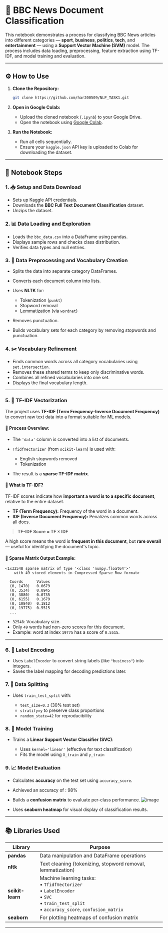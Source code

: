 # 📰 BBC News Document Classification

This notebook demonstrates a process for classifying BBC News articles into different categories — **sport**, **business**, **politics**, **tech**, and **entertainment** — using a **Support Vector Machine (SVM)** model. The process includes data loading, preprocessing, feature extraction using TF-IDF, and model training and evaluation.

---

## ⚙️ How to Use

1. **Clone the Repository:**

   ```bash
   git clone https://github.com/har200509/NLP_TASK1.git
   ```

2. **Open in Google Colab:**

   * Upload the cloned notebook (`.ipynb`) to your Google Drive.
   * Open the notebook using [Google Colab](https://colab.research.google.com/).

3. **Run the Notebook:**

   * Run all cells sequentially.
   * Ensure your `kaggle.json` API key is uploaded to Colab for downloading the dataset.

---

## 🧪 Notebook Steps

### 1. 📥 Setup and Data Download

* Sets up Kaggle API credentials.
* Downloads the **BBC Full Text Document Classification** dataset.
* Unzips the dataset.

### 2. 📊 Data Loading and Exploration

* Loads the `bbc_data.csv` into a DataFrame using pandas.
* Displays sample rows and checks class distribution.
* Verifies data types and null entries.

### 3. 🧹 Data Preprocessing and Vocabulary Creation

* Splits the data into separate category DataFrames.
* Converts each document column into lists.
* Uses **NLTK** for:

  * Tokenization (`punkt`)
  * Stopword removal
  * Lemmatization (via `wordnet`)
* Removes punctuation.
* Builds vocabulary sets for each category by removing stopwords and punctuation.

### 4. ✂️ Vocabulary Refinement

* Finds common words across all category vocabularies using `set.intersection`.
* Removes these shared terms to keep only discriminative words.
* Combines all refined vocabularies into one set.
* Displays the final vocabulary length.

---

### 5. 📌 TF-IDF Vectorization

The project uses **TF-IDF (Term Frequency–Inverse Document Frequency)** to convert raw text data into a format suitable for ML models.

#### 🔄 Process Overview:

* The `'data'` column is converted into a list of documents.
* `TfidfVectorizer` (from `scikit-learn`) is used with:

  * English stopwords removed
  * Tokenization
* The result is a **sparse TF-IDF matrix**.

#### 🧠 What is TF-IDF?

TF-IDF scores indicate how **important a word is to a specific document**, relative to the entire dataset.

* **TF (Term Frequency):** Frequency of the word in a document.
* **IDF (Inverse Document Frequency):** Penalizes common words across all docs.

> **TF-IDF Score = TF × IDF**

A high score means the word is **frequent in this document**, but **rare overall** — useful for identifying the document's topic.

#### 🧬 Sparse Matrix Output Example:

```
<1x32548 sparse matrix of type '<class 'numpy.float64'>'
    with 49 stored elements in Compressed Sparse Row format>

  Coords      Values
  (0, 1470)   0.0679
  (0, 3534)   0.0945
  (0, 3880)   0.0735
  (0, 6155)   0.1679
  (0, 10840)  0.1812
  (0, 19775)  0.5515
  ...
```

* `32548`: Vocabulary size.
* Only `49` words had non-zero scores for this document.
* Example: word at index `19775` has a score of `0.5515`.

---

### 6. 🔢 Label Encoding

* Uses `LabelEncoder` to convert string labels (like `"business"`) into integers.
* Saves the label mapping for decoding predictions later.

### 7. 📂 Data Splitting

* Uses `train_test_split` with:

  * `test_size=0.3` (30% test set)
  * `stratify=y` to preserve class proportions
  * `random_state=42` for reproducibility

### 8. 🤖 Model Training

* Trains a **Linear Support Vector Classifier (SVC)**:

  * Uses `kernel='linear'` (effective for text classification)
  * Fits the model using `X_train` and `y_train`

### 9. 📈 Model Evaluation

* Calculates **accuracy** on the test set using `accuracy_score`.
* Achieved an accuracy of : 98%
* Builds a **confusion matrix** to evaluate per-class performance.
  ![image](https://github.com/user-attachments/assets/a86c4824-06b2-4e7f-9779-d9cc79ffc3f3)

* Uses **seaborn heatmap** for visual display of classification results.

---

## 📚 Libraries Used

| Library          | Purpose                                                                                                                                              |
| ---------------- | ---------------------------------------------------------------------------------------------------------------------------------------------------- |
| **pandas**       | Data manipulation and DataFrame operations                                                                                                           |
| **nltk**         | Text cleaning (tokenizing, stopword removal, lemmatization)                                                                                          |
| **scikit-learn** | Machine learning tasks:<br> • `TfidfVectorizer`<br> • `LabelEncoder`<br> • `SVC`<br> • `train_test_split`<br> • `accuracy_score`, `confusion_matrix` |
| **seaborn**      | For plotting heatmaps of confusion matrix                                                                                                            |

---
